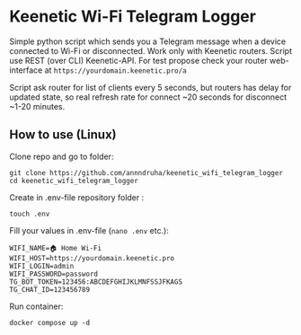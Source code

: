 # Keenetic Wi-Fi Telegram Logger

Simple python script which sends you a Telegram message when a device connected to Wi-Fi or disconnected.
Work only with Keenetic routers. Script use REST (over CLI) Keenetic-API. For test propose check your router web-interface at `https://yourdomain.keenetic.pro/a`

Script ask router for list of clients every 5 seconds, but routers has delay for updated state, so real refresh rate for connect ~20 seconds for disconnect ~1-20 minutes.

## How to use (Linux)

Clone repo and go to folder:
```shell
git clone https://github.com/annndruha/keenetic_wifi_telegram_logger
cd keenetic_wifi_telegram_logger
```

Create in .env-file repository folder :
```shell
touch .env
```

Fill your values in .env-file (`nano .env` etc.):
```text
WIFI_NAME=🏠 Home Wi-Fi
WIFI_HOST=https://yourdomain.keenetic.pro
WIFI_LOGIN=admin
WIFI_PASSWORD=password
TG_BOT_TOKEN=123456:ABCDEFGHIJKLMNFSSJFKAGS
TG_CHAT_ID=123456789
```

Run container:
```shell
docker compose up -d
```